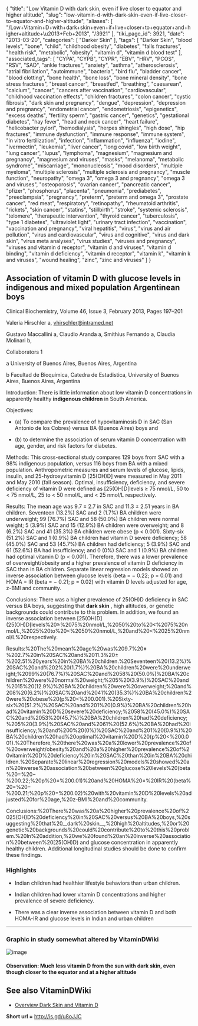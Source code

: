 {
    "title": "Low Vitamin D with dark skin, even if live closer to equator and higher altitude",
    "slug": "low-vitamin-d-with-dark-skin-even-if-live-closer-to-equator-and-higher-altitude",
    "aliases": [
        "/Low+Vitamin+D+with+dark+skin+even+if+live+closer+to+equator+and+higher+altitude+\u2013+Feb+2013",
        "/3921"
    ],
    "tiki_page_id": 3921,
    "date": "2013-03-20",
    "categories": [
        "Darker Skin"
    ],
    "tags": [
        "Darker Skin",
        "blood levels",
        "bone",
        "child",
        "childhood obesity",
        "diabetes",
        "falls fractures",
        "health risk",
        "metabolic",
        "obesity",
        "vitamin d",
        "vitamin d blood test"
    ],
    "associated_tags": [
        "CYPA",
        "CYPB",
        "CYPR",
        "EBV",
        "HRV",
        "PCOS",
        "RSV",
        "SAD",
        "ankle fractures",
        "anxiety",
        "asthma",
        "atherosclerosis",
        "atrial fibrillation",
        "autoimmune",
        "bacteria",
        "bird flu",
        "bladder cancer",
        "blood clotting",
        "bone health",
        "bone loss",
        "bone mineral density",
        "bone stress fractures",
        "breast cancer",
        "breastfed",
        "breathing",
        "caesarean",
        "calcium",
        "cancer",
        "cancers after vaccination",
        "cardiovascular",
        "childhood vaccination effects",
        "children fractures",
        "colon cancer",
        "cystic fibrosis",
        "dark skin and pregnancy",
        "dengue",
        "depression",
        "depression and pregnancy",
        "endometrial cancer",
        "endometriosis",
        "epigenetics",
        "excess deaths",
        "fertility sperm",
        "gastric cancer",
        "genetics",
        "gestational diabetes",
        "hay fever",
        "head and neck cancer",
        "heart failure",
        "helicobacter pylori",
        "hemodialysis",
        "herpes shingles",
        "high dose",
        "hip fractures",
        "immune dysfunction",
        "immune response",
        "immune system",
        "in vitro fertilization",
        "infection",
        "inflammation",
        "influenza",
        "iodine",
        "ivermectin",
        "leukemia",
        "liver cancer",
        "long covid",
        "low birth weight",
        "lung cancer",
        "lupus",
        "lymphoma",
        "magnesium",
        "magnesium and pregnancy",
        "magnesium and viruses",
        "masks",
        "melanoma",
        "metabolic syndrome",
        "miscarriage",
        "mononucleosis",
        "mood disorders",
        "multiple myeloma",
        "multiple sclerosis",
        "multiple sclerosis and pregnancy",
        "muscle function",
        "neuropathy",
        "omega 3",
        "omega 3 and pregnancy",
        "omega 3 and viruses",
        "osteoporosis",
        "ovarian cancer",
        "pancreatic cancer",
        "pfizer",
        "phosphorus",
        "placenta",
        "pneumonia",
        "prediabetes",
        "preeclampsia",
        "pregnancy",
        "preterm",
        "preterm and omega 3",
        "prostate cancer",
        "red meat",
        "respiratory",
        "retinopathy",
        "rheumatoid arthritis",
        "rickets",
        "skin cancer",
        "statins",
        "stillbirth",
        "stroke",
        "systemic sclerosis",
        "telomere",
        "therapeutic intervention",
        "thyroid cancer",
        "tuberculosis",
        "type 1 diabetes",
        "ultraviolet light",
        "urinary tract infection",
        "vaccination",
        "vaccination and pregnancy",
        "viral hepatitis",
        "virus",
        "virus and air pollution",
        "virus and cardiovascular",
        "virus and cognitive",
        "virus and dark skin",
        "virus meta analyses",
        "virus studies",
        "viruses and pregnancy",
        "viruses and vitamin d receptor",
        "vitamin d and viruses",
        "vitamin d binding",
        "vitamin d deficiency",
        "vitamin d receptor",
        "vitamin k",
        "vitamin k and viruses",
        "wound healing",
        "zinc",
        "zinc and viruses"
    ]
}


## Association of vitamin D with glucose levels in indigenous and mixed population Argentinean boys

Clinical Biochemistry, Volume 46, Issue 3, February 2013, Pages 197–201

Valeria Hirschler a, vhirschler@intramed.net

Gustavo Maccallini a,     Claudio Aranda a,     Smithius Fernando a,     Claudia Molinari b,

Collaborators 1

a University of Buenos Aires, Buenos Aires, Argentina

b Facultad de Bioquimica, Catedra de Estadistica, University of Buenos Aires, Buenos Aires, Argentina

Introduction: There is little information about low vitamin D concentrations in apparently healthy  **indigenous children**  in South America.

Objectives:

* (a) To compare the prevalence of hypovitaminosis D in SAC (San Antonio de los Cobres) versus BA (Buenos Aires) boys and 

* (b) to determine the association of serum vitamin D concentration with age, gender, and risk factors for diabetes.

Methods: This cross-sectional study compares 129 boys from SAC with a 98% indigenous population, versus 116 boys from BA with a mixed population. Anthropometric measures and serum levels of glucose, lipids, insulin, and 25-hydroxyvitamin D <span>[25(OH)D]</span> were measured in May 2011 and May 2010 (fall season). Optimal, insufficiency, deficiency, and severe deficiency of vitamin D were defined as [25(OH)D[levels ≥ 75 nmol/L, 50 to < 75 nmol/L, 25 to < 50 nmol/L, and < 25 nmol/L respectively.

Results: The mean age was 9.7 ± 2.7 in SAC and 11.3 ± 2.51 years in BA children. Seventeen (13.2%) SAC and 2 (1.7%) BA children were underweight; 99 (76.7%) SAC and 58 (50.0%) BA children were normal weight; 5 (3.9%) SAC and 15 (12.9%) BA children were overweight; and 8 (6.2%) SAC and 41 (35.3%) BA children were obese (p < 0.001). Sixty-six (51.2%) SAC and 1 (0.9%) BA children had vitamin D severe deficiency; 58 (45.0%) SAC and 53 (45.7%) BA children had deficiency; 5 (3.9%) SAC and 61 (52.6%) BA had insufficiency; and 0 (0%) SAC and 1 (0.9%) BA children had optimal vitamin D (p < 0.001). Therefore, there was a lower prevalence of overweight/obesity and a higher prevalence of vitamin D deficiency in SAC than in BA children. Separate linear regression models showed an inverse association between glucose levels (beta = − 0.22; p = 0.01) and HOMA = IR (beta = − 0.21; p = 0.02) with vitamin D levels adjusted for age, z-BMI and community.

Conclusions: There was a higher prevalence of 25(OH)D deficiency in SAC versus BA boys, suggesting that  **dark skin** , high altitudes, or genetic backgrounds could contribute to this problem. In addition, we found an inverse association between [25(OH)D](25(OH)D[levels%20≥%2075%20nmol/L,%2050%20to%20<%2075%20nmol/L,%2025%20to%20<%2050%20nmol/L,%20and%20<%2025%20nmol/L%20respectively.

Results:%20The%20mean%20age%20was%209.7%20±%202.7%20in%20SAC%20and%2011.3%20±%202.51%20years%20in%20BA%20children.%20Seventeen%20(13.2%)%20SAC%20and%202%20(1.7%)%20BA%20children%20were%20underweight;%2099%20(76.7%)%20SAC%20and%2058%20(50.0%)%20BA%20children%20were%20normal%20weight;%205%20(3.9%)%20SAC%20and%2015%20(12.9%)%20BA%20children%20were%20overweight;%20and%208%20(6.2%)%20SAC%20and%2041%20(35.3%)%20BA%20children%20were%20obese%20(p%20<%200.001).%20Sixty-six%20(51.2%)%20SAC%20and%201%20(0.9%)%20BA%20children%20had%20vitamin%20D%20severe%20deficiency;%2058%20(45.0%)%20SAC%20and%2053%20(45.7%)%20BA%20children%20had%20deficiency;%205%20(3.9%)%20SAC%20and%2061%20(52.6%)%20BA%20had%20insufficiency;%20and%200%20(0%)%20SAC%20and%201%20(0.9%)%20BA%20children%20had%20optimal%20vitamin%20D%20(p%20<%200.001).%20Therefore,%20there%20was%20a%20lower%20prevalence%20of%20overweight/obesity%20and%20a%20higher%20prevalence%20of%20vitamin%20D%20deficiency%20in%20SAC%20than%20in%20BA%20children.%20Separate%20linear%20regression%20models%20showed%20an%20inverse%20association%20between%20glucose%20levels%20(beta%20=%20−%200.22;%20p%20=%200.01)%20and%20HOMA%20=%20IR%20(beta%20=%20−%200.21;%20p%20=%200.02)%20with%20vitamin%20D%20levels%20adjusted%20for%20age,%20z-BMI%20and%20community.

Conclusions:%20There%20was%20a%20higher%20prevalence%20of%2025(OH)D%20deficiency%20in%20SAC%20versus%20BA%20boys,%20suggesting%20that%20__dark%20skin__,%20high%20altitudes,%20or%20genetic%20backgrounds%20could%20contribute%20to%20this%20problem.%20In%20addition,%20we%20found%20an%20inverse%20association%20between%20[25(OH)D) and glucose concentration in apparently healthy children. Additional longitudinal studies should be done to confirm these findings.

### Highlights

* Indian children had healthier lifestyle behaviors than urban children.

* Indian children had lower vitamin D concentrations and higher prevalence of severe deficiency. 

* There was a clear inverse association between vitamin D and both HOMA-IR and glucose levels in Indian and urban children

---

### Graphic in study somewhat altered by VitaminDWiki

<img src="/attachments/d3.mock.jpg" alt="image"> 

#### Observation: Much less vitamin D from the sun with dark skin, even though closer to the equator and at a higher altitude

## See also VitaminDWiki

* [Overview Dark Skin and Vitamin D](/tags/overview-dark-skin-and-vitamin-d.html)

 **Short url =**  http://is.gd/u8oJJC